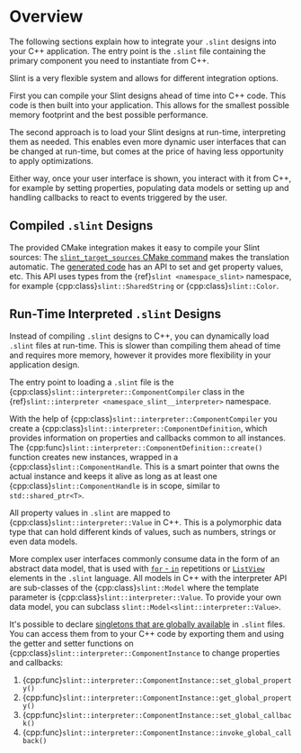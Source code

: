 <!-- Copyright © SixtyFPS GmbH <info@slint.dev> ; SPDX-License-Identifier: MIT -->
# Overview

The following sections explain how to integrate your `.slint` designs into your
C++ application. The entry point is the `.slint` file containing the primary
component you need to instantiate from C++.

Slint is a very flexible system and allows for different integration options.

First you can compile your Slint designs ahead of time into C++ code. This
code is then built into your application. This allows for the smallest
possible memory footprint and the best possible performance.

The second approach is to load your Slint designs at run-time, interpreting
them as needed. This enables even more dynamic user interfaces that can be
changed at run-time, but comes at the price of having less opportunity to apply
optimizations.

Either way, once your user interface is shown, you interact with it from C++,
for example by setting properties, populating data models or setting up and
handling callbacks to react to events triggered by the user.

## Compiled `.slint` Designs

The provided CMake integration makes it easy to compile your Slint sources:
The [`slint_target_sources` CMake command](cmake_reference.md#slint_target_sources) makes the translation automatic. The
[generated code](generated_code.md) has an API to set and get property values,
etc. This API uses types from the {ref}`slint <namespace_slint>` namespace, for
example {cpp:class}`slint::SharedString` or {cpp:class}`slint::Color`.

## Run-Time Interpreted `.slint` Designs

Instead of compiling `.slint` designs to C++, you can dynamically load `.slint`
files at run-time. This is slower than compiling them ahead of time and requires
more memory, however it provides more flexibility in your application design.

The entry point to loading a `.slint` file is the
{cpp:class}`slint::interpreter::ComponentCompiler` class in the
{ref}`slint::interpreter <namespace_slint__interpreter>` namespace.

With the help of {cpp:class}`slint::interpreter::ComponentCompiler` you create
a {cpp:class}`slint::interpreter::ComponentDefinition`, which provides
information on properties and callbacks common to all instances. The
{cpp:func}`slint::interpreter::ComponentDefinition::create()` function creates
new instances, wrapped in a {cpp:class}`slint::ComponentHandle`. This is a smart
pointer that owns the actual instance and keeps it alive as long as at least one
{cpp:class}`slint::ComponentHandle` is in scope, similar to
`std::shared_ptr<T>`.

All property values in `.slint` are mapped to
{cpp:class}`slint::interpreter::Value` in C++. This is a polymorphic data type
that can hold different kinds of values, such as numbers, strings or even data
models.

More complex user interfaces commonly consume data in the form of an abstract
data model, that is used with <a href="../slint/src/reference/repetitions.html">`for` - `in`</a>
repetitions or <a href="../slint/src/builtins/widgets.html#listview">`ListView`</a> elements in the
`.slint` language. All models in C++ with the interpreter API are sub-classes
of the {cpp:class}`slint::Model` where the template parameter is
{cpp:class}`slint::interpreter::Value`. To provide your own data model, you can
subclass `slint::Model<slint::interpreter::Value>`.

It's possible to declare [singletons that are globally available](../slint/src/globals.html)
in `.slint` files. You can access them from to your C++ code by exporting them
and using the getter and setter functions on
{cpp:class}`slint::interpreter::ComponentInstance` to change properties and
callbacks:

1. {cpp:func}`slint::interpreter::ComponentInstance::set_global_property()`
1. {cpp:func}`slint::interpreter::ComponentInstance::get_global_property()`
1. {cpp:func}`slint::interpreter::ComponentInstance::set_global_callback()`
1. {cpp:func}`slint::interpreter::ComponentInstance::invoke_global_callback()`
